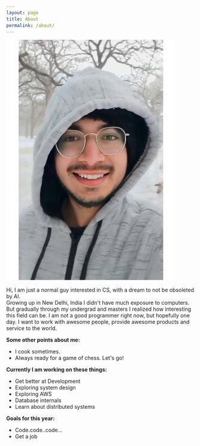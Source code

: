 ```yaml
---
layout: page
title: About
permalink: /about/
---
```


<img src="/assets/images/profile.jpeg" alt="profile image" class="about-image">

Hi, I am just a normal guy interested in CS, with a dream to not be obsoleted by AI.  
Growing up in New Delhi, India I didn't have much exposure to computers. But gradually through my undergrad and masters I realized how interesting this field can be.
I am not a good programmer right now, but hopefully one day. I want to work with awesome people, provide awesome products and service to the world.

**Some other points about me:**

<!-- * Love animals (specially the furry ones.) -->

- I cook sometimes.
- Always ready for a game of chess. Let's go!

**Currently I am working on these things:**

- Get better at Development
- Exploring system design
- Exploring AWS
- Database internals
- Learn about distributed systems

**Goals for this year:**

- Code.code..code...
- Get a job
<!-- * Pray consistently -->
<!-- - Become a better human being -->
